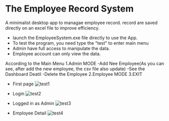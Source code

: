 # The Employee Record System
A minimalist desktop app to managae employee record. record are saved directly on an excel file to improve efficiency.
* launch the EmployeeSystem.exe file directly to use the App.
* To test the program, you need type the "test" to enter main menu
* Admin have full access to manipulate the data.
* Employee account can only view the data.

According to the Main Menu
1.Admin MODE
  -Add Nee Employee(As you can see, after add the new employee, the csv file also update)
  -See the Dashboard Deatil
  -Delete the Employee
2.Employee MODE
3.EXIT

* First page
![test1](https://user-images.githubusercontent.com/12774427/216270313-f6009cdb-766f-415b-90e5-2b30812db718.JPG)

* Login
![test2](https://user-images.githubusercontent.com/12774427/216270327-feab5759-314e-4a76-aa53-2210e4b86c63.JPG)

* Logged in as Admin
![test3](https://user-images.githubusercontent.com/12774427/216270349-cec92072-a538-4e94-97f1-e772fbd652e6.JPG)

* Employee Detail
![test4](https://user-images.githubusercontent.com/12774427/216270475-2e0bf5aa-66fc-4603-bb8d-916098ed85c9.JPG)
